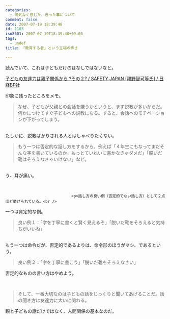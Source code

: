 ```yaml
---
categories:
  - 何気なく感じた、思った事について
comment: false
date: 2007-07-19 18:39:48
id: 1103
iso8601: 2007-07-19T18:39:48+09:00
tags:
  - undef
title: 「教育する者」という立場の怖さ

---
```


<div class="entry-body">
                                 <p>読んでいて、これは子どもだけのはなしではないなと。</p>

<p><a title="子どもの友達力は親子関係から ?その２? / SAFETY JAPAN [親野智可等氏] / 日経BP社" href="http://www.nikkeibp.co.jp/sj/2/column/da/02/">子どもの友達力は親子関係から ?その２? / SAFETY JAPAN [親野智可等氏] / 日経BP社</a></p>

<p>印象に残ったところをメモ。<br /></p><blockquote>なぜ、子どもが父親との会話を嫌うかというと、まず説教が多いからだ。何かにつけてすぐ子どもへの説教になる。すると、会話へのモチベーションが下がってしまう。</blockquote><br />
たしかに、説教ばかりされる人とはしゃべりたくない。<br /><blockquote>もう一つは否定的な話し方をするから。例えば「４年生にもなってまだそんな字を書いているのか。もっとていねいに書かなきゃダメだ」「脱いだ靴はそろえなきゃいけない」など。</blockquote><br />
う、耳が痛い。

<p><br /></p>
                              
                                 <p>話し方の良い例（否定的でない話し方）として２点ほど挙げられている。<br />
一つは肯定的な例。<br /></p><blockquote>良い例１：「字を丁寧に書くと賢く見えるぞ」「脱いだ靴をそろえると気持ちがいいね」</blockquote><br />
もう一つは命令だが、否定的であるよりは、命令形のほうがマシ、であるという。<br /><blockquote>良い例２：「字を丁寧に書こう」「脱いだ靴をそろえなさい」</blockquote>

<p>否定的なものの言い方はやめよう。</p>

<p><br /></p><blockquote>そして、一番大切なのは子どもの話をじっくりと聞いてあげることだ。話の聞き方は友達力に大いに関わる。 </blockquote>

<p>親と子どもの話だけではなく、人間関係の基本なのだ。<br /></p>
                              </div>
    	
